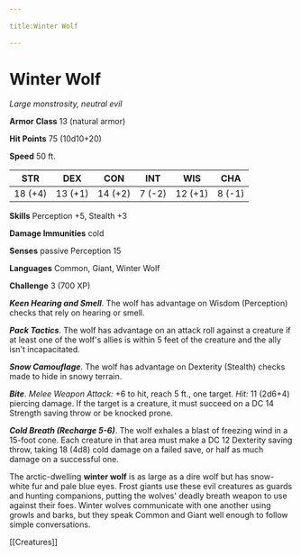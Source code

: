 --- 
title:Winter Wolf 
---
# Winter Wolf

*Large monstrosity, neutral evil*

**Armor Class** 13 (natural armor)

**Hit Points** 75 (10d10+20)

**Speed** 50 ft.

| STR     | DEX     | CON     | INT    | WIS     | CHA    |
|---------|---------|---------|--------|---------|--------|
| 18 (+4) | 13 (+1) | 14 (+2) | 7 (-2) | 12 (+1) | 8 (-1) |

**Skills** Perception +5, Stealth +3

**Damage Immunities** cold

**Senses** passive Perception 15

**Languages** Common, Giant, Winter Wolf

**Challenge** 3 (700 XP)

***Keen Hearing and Smell***. The wolf has advantage on Wisdom (Perception) checks that rely on hearing or smell.

***Pack Tactics***. The wolf has advantage on an attack roll against a creature if at least one of the wolf's allies is within 5 feet of the creature and the ally isn't incapacitated.

***Snow Camouflage***. The wolf has advantage on Dexterity (Stealth) checks made to hide in snowy terrain.


***Bite***. *Melee Weapon Attack:* +6 to hit, reach 5 ft., one target. *Hit:* 11 (2d6+4) piercing damage. If the target is a creature, it must succeed on a DC 14 Strength saving throw or be knocked prone.

***Cold Breath (Recharge 5-6)***. The wolf exhales a blast of freezing wind in a 15-foot cone. Each creature in that area must make a DC 12 Dexterity saving throw, taking 18 (4d8) cold damage on a failed save, or half as much damage on a successful one.

The arctic-dwelling **winter wolf** is as large as a dire wolf but has snow-white fur and pale blue eyes. Frost giants use these evil creatures as guards and hunting companions, putting the wolves' deadly breath weapon to use against their foes. Winter wolves communicate with one another using growls and barks, but they speak Common and Giant well enough to follow simple conversations.


[[Creatures]]
